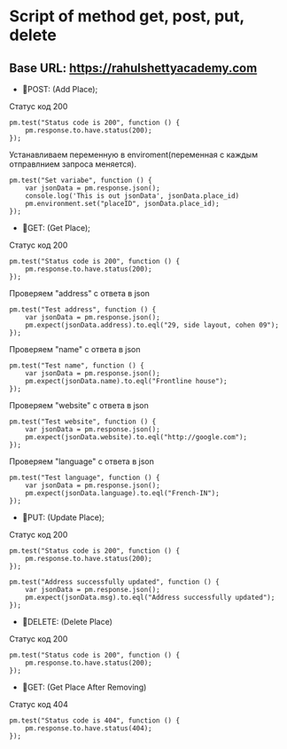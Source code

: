 # Script of method get, post, put, delete

## Base URL: https://rahulshettyacademy.com

- 🔶POST: (Add Place);

Статус код 200
  
```postman
pm.test("Status code is 200", function () {
    pm.response.to.have.status(200);
});
``` 

Устанавливаем переменную в enviroment(переменная с каждым отправлнием запроса меняется).

```
pm.test("Set variabe", function () {
    var jsonData = pm.response.json(); 
    console.log('This is out jsonData', jsonData.place_id)
    pm.environment.set("placeID", jsonData.place_id);
});
```
- 🔶GET: (Get Place);
 
Статус код 200
   
```postman
pm.test("Status code is 200", function () {
    pm.response.to.have.status(200);
});
```
Проверяем "address" с ответа в json
```
pm.test("Test address", function () {
    var jsonData = pm.response.json();
    pm.expect(jsonData.address).to.eql("29, side layout, cohen 09");
});
```

Проверяем "name" с ответа в json

```  
pm.test("Test name", function () {
    var jsonData = pm.response.json();
    pm.expect(jsonData.name).to.eql("Frontline house");
});
```
  Проверяем "website" с ответа в json
```
pm.test("Test website", function () {
    var jsonData = pm.response.json();
    pm.expect(jsonData.website).to.eql("http://google.com");
});
```
  Проверяем "language" с ответа в json
```
pm.test("Test language", function () {
    var jsonData = pm.response.json();
    pm.expect(jsonData.language).to.eql("French-IN");
});
```
- 🔶PUT: (Update Place);
  
Статус код 200
   
```postman
pm.test("Status code is 200", function () {
    pm.response.to.have.status(200);
});
```
```postman
pm.test("Address successfully updated", function () {
    var jsonData = pm.response.json();
    pm.expect(jsonData.msg).to.eql("Address successfully updated");
});
```

- 🔶DELETE: (Delete Place)

Статус код 200
   
```postman
pm.test("Status code is 200", function () {
    pm.response.to.have.status(200);
});
```
- 🔶GET: (Get Place After Removing)

Статус код 404
  
```
pm.test("Status code is 404", function () {
    pm.response.to.have.status(404);
});

```


